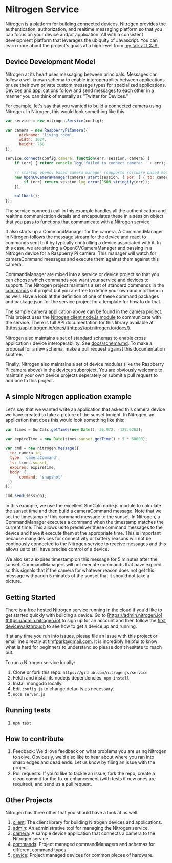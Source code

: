 # Nitrogen Service

Nitrogen is a platform for building connected devices.  Nitrogen provides the authentication, authorization, and realtime messaging platform so that you can focus on your device and/or application.  All with a consistent development platform that leverages the ubiquity of Javascript.  You can learn more about the project's goals at a high level from [my talk at LXJS.](https://www.youtube.com/watch?v=xV0x3boaZwU)

## Device Development Model

Nitrogen at its heart uses messaging between principals. Messages can follow a well known schema to enable interoperability between applications or use their own private custom message types for specialized applications. Devices and applications follow and send messages to each other in a manner you can think of mentally as "Twitter for Devices."

For example, let's say that you wanted to build a connected camera using Nitrogen.  In Nitrogen, this would look something like this:

``` javascript
var service = new nitrogen.Service(config);

var camera = new RaspberryPiCamera({
      nickname: 'living_room',
      width: 1024,
      height: 768
});

service.connect(config.camera, function(err, session, camera) {
    if (err) { return console.log('failed to connect camera: ' + err); }

    // startup opencv based camera manager (supports software based motion detection) for this camera. 
    new OpenCVCameraManager(camera).start(session, { $or: [ { to: camera.id }, { from: camera.id } ] }, function(err, message) {
        if (err) return session.log.error(JSON.stringify(err));
    });

    callback();
});
```

The service.connect() call in this example handles all the authentication and realtime communication details and encapsulates these in a session object that you pass to functions that communicate with a Nitrogen service.

It also starts up a CommandManager for the camera.  A CommandManager in Nitrogen follows the message stream for the device and react to commands sent to it by typically controlling a device associated with it.  In this case, we are starting a OpenCVCameraManager and passing in a Nitrogen device for a Raspberry Pi camera.  This manager will watch for cameraCommand messages and execute them against them against this camera.

CommandManager are mixed into a service or device project so that you can choose which commands you want your service and devices to support.  The Nitrogen project maintains a set of standard commands in the [commands](http://github.com/nitrogenjs/commands) subproject but you are free to define your own and mix them in as well.  Have a look at the definition of one of these command packages and package.json for the service project for a template for how to do that.

The sample camera application above can be found in the [camera](https://github.com/nitrogenjs/camera) project.   This project uses the [Nitrogen client node.js module](http://github.com/nitrogenjs/client) to communicate with the service.  There is full API documentation for this library available at [https://api.nitrogen.io/docs/](https://api.nitrogen.io/docs/).

Nitrogen also maintains a set of standard schemas to enable cross application / device interoperability.  See [docs/schema.md](docs/schemas.md).  To make a proposal for a new schema, make a pull request against this documentation subtree.

Finally, Nitrogen also maintains a set of device modules (like the Raspberry Pi camera above) in the [devices](https://github.com/nitrogenjs/ic) subproject.  You are obviously welcome to maintain your own device projects seperately or submit a pull request to add one to this project.

## A simple Nitrogen application example

Let's say that we wanted write an application that asked this camera device we have created to take a picture of the sunset tonight.  In Nitrogen, an application that does this would look something like this:

``` javascript
var times = SunCalc.getTimes(new Date(), 36.972, -122.0263);
            
var expireTime = new Date(times.sunset.getTime() + 5 * 60000);

var cmd = new nitrogen.Message({
  to: camera.id,
  type: 'cameraCommand',
  ts: times.sunset,
  expires: expireTime,
  body: {
      command: 'snapshot'
  }
});

cmd.send(session);
```

In this example, we use the excellent SunCalc node.js module to calculate the sunset time and then build a cameraCommand message.  Note that we set the timestamp of this command message to the sunset.  In Nitrogen, a CommandManager executes a command when the timestamp matches the current time.  This allows us to predeliver these command messages to the device and have it execute them at the appropriate time.  This is important because many devices for connectivity or battery reasons will not be continously connected to the Nitrogen service to receive messages and this allows us to still have precise control of a device.

We also set a expires timestamp on this message for 5 minutes after the sunset.  CommandManagers will not execute commands that have expired so this signals that if the camera for whatever reason does not get this message withparkin 5 minutes of the sunset that it should not take a picture.

## Getting Started

There is a free hosted Nitrogen service running in the cloud if you'd like to get started quickly with building a device.  Go to [https://admin.nitrogen.io](https://admin.nitrogen.io) to sign up for an account and then follow the [first devicewalkthrough](docs/walkthrough.md) to see how to get a device up and running.

If at any time you run into issues, plesae file an issue with this project or email me directly at timfpark@gmail.com.  It is incredibly helpful to know what is hard for beginners to understand so please don't hesitate to reach out.

To run a Nitrogen service locally:

1. Clone or fork this repo: `https://github.com/nitrogenjs/service`
2. Fetch and install its node.js dependencies: `npm install`
3. Install mongodb locally.
4. Edit `config.js` to change defaults as necessary.
5. `node server.js`

## Running tests

1. `npm test`

## How to contribute

1.  Feedback:  We'd love feedback on what problems you are using Nitrogen to solve.  Obviously, we'd also like to hear about where you ran into sharp edges and dead ends.   Let us know by filing an issue with the project.
2.  Pull requests:  If you'd like to tackle an issue, fork the repo, create a clean commit for the fix or enhancement (with tests if new ones are required), and send us a pull request.

## Other Projects

Nitrogen has three other that you should have a look at as well.

1. [client](https://github.com/nitrogenjs/client): The client library for building Nitrogen devices and applications.
2. [admin](https://github.com/nitrogenjs/admin): An administrative tool for managing the Nitrogen service.
3. [camera](https://github.com/nitrogenjs/camera): A sample device application that connects a camera to the Nitrogen service.
4. [commands](https://github.com/nitrogenjs/commands): Project managed commandManagers and schemas for different command types.
5. [device](https://github.com/nitrogenjs/devices): Project managed devices for common pieces of hardware.